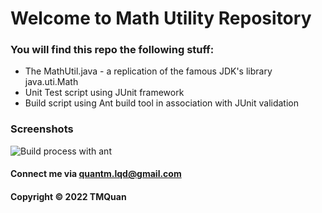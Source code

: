 # Welcome to Math Utility Repository

### You will find this repo the following stuff: 

* The MathUtil.java - a replication of the famous JDK's library java.uti.Math
* Unit Test script using JUnit framework
* Build script using Ant build tool in association with JUnit validation

### Screenshots

![Build process with ant](https://github.com/tmquan202/math-util-ant/blob/main/screenshot/build-process-with-ant.png)
 
#### Connect me via quantm.lqd@gmail.com
#### Copyright &#169; 2022 TMQuan